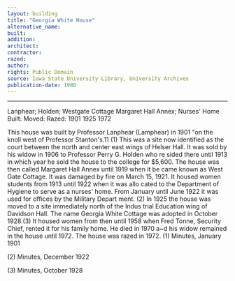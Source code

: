 ```yaml
---
layout: building
title: "Georgia White House"
alternative_name: 
built: 
addition:
architect: 
contractor: 
razed: 
author:
rights: Public Domain
source: Iowa State University Library, University Archives
publication-date: 1980 
---
```

---

Lanphear; Holden; Westgate Cottage Margaret Hall Annex; Nurses' Home  
Built: Moved: Razed:  1901 1925 1972  

This house was built by Professor Lanphear (Lamphear) in 1901 "on the knoll west of Professor Stanton's.11 (1) This was a site now identified as the court between the north and center east wings of Helser Hall. It was sold by his widow in 1906 to Professor Perry G. Holden who re sided there until 1913 in which year he sold the house to the college 
for $5,600. 
The house was then called Margaret Hall Annex until 1919 when it be came known as West Gate Cottage. It was damaged by fire on March 15, 1921. It housed women students from 1913 until 1922 when it was allo cated to the Department of Hygiene to serve as a nurses' home. From January until June 1922 it was used for offices by the Military Depart ment. (2) 
In 1925 the house was moved to a site immediately north of the Indus trial Education wing of Davidson Hall. The name Georgia White Cottage was adopted in October 1928.(3) It housed women from then until 1958 when Fred Tonne, Security Chief, rented it for his family home. He died in 1970 a~d his widow remained in the house until 1972. 
The house was razed in 1972. 
(1) 
Minutes, January 1901 

(2) 
Minutes, December 1922 

(3) 
Minutes, October 1928
